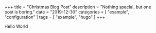 +++
title = "Christmas Blog Post"
description = "Nothing special, but one post is boring."
date = "2019-12-30"
categories = [ "example", "configuration" ]
tags = [
    "example", 
    "hugo"
]
+++


Hello World
